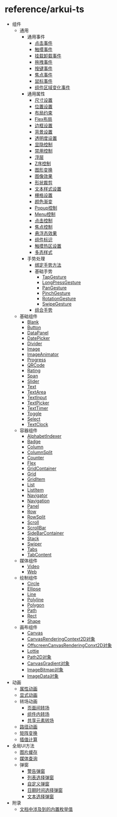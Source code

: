 # reference/arkui-ts

- 组件
    - 通用
        - 通用事件
            - [点击事件](ts-universal-events-click.md)
            - [触摸事件](ts-universal-events-touch.md)
            - [挂载卸载事件](ts-universal-events-show-hide.md)
            - [拖拽事件](ts-universal-events-drag-drop.md)
            - [按键事件](ts-universal-events-key.md)
            - [焦点事件](ts-universal-focus-event.md)
            - [鼠标事件](ts-universal-mouse-key.md)
            - [组件区域变化事件](ts-universal-component-area-change-event.md)
        - 通用属性
            - [尺寸设置](ts-universal-attributes-size.md)
            - [位置设置](ts-universal-attributes-location.md)
            - [布局约束](ts-universal-attributes-layout-constraints.md)
            - [Flex布局](ts-universal-attributes-flex-layout.md)
            - [边框设置](ts-universal-attributes-border.md)
            - [背景设置](ts-universal-attributes-background.md)
            - [透明度设置](ts-universal-attributes-opacity.md)
            - [显隐控制](ts-universal-attributes-visibility.md)
            - [禁用控制](ts-universal-attributes-enable.md)
            - [浮层](ts-universal-attributes-overlay.md)
            - [Z序控制](ts-universal-attributes-z-order.md)
            - [图形变换](ts-universal-attributes-transformation.md)
            - [图像效果](ts-universal-attributes-image-effect.md)
            - [形状裁剪](ts-universal-attributes-sharp-clipping.md)
            - [文本样式设置](ts-universal-attributes-text-style.md)
            - [栅格设置](ts-universal-attributes-grid.md)
            - [颜色渐变](ts-universal-attributes-gradient-color.md)
            - [Popup控制](ts-universal-attributes-popup.md)
            - [Menu控制](ts-universal-attributes-menu.md)
            - [点击控制](ts-universal-attributes-click.md)
            - [焦点控制](ts-universal-attributes-focus.md)
            - [悬浮态效果](ts-universal-attributes-hover-effect.md)
            - [组件标识](ts-universal-attributes-component-id.md)
            - [触摸热区设置](ts-universal-attributes-touch-target.md)
            - [多态样式](ts-universal-attributes-polymorphic-style.md)
        - 手势处理
            - [绑定手势方法](ts-gesture-settings.md)
            - 基础手势
                - [TapGesture](ts-basic-gestures-tapgesture.md)
                - [LongPressGesture](ts-basic-gestures-longpressgesture.md)
                - [PanGesture](ts-basic-gestures-pangesture.md)
                - [PinchGesture](ts-basic-gestures-pinchgesture.md)
                - [RotationGesture](ts-basic-gestures-rotationgesture.md)
                - [SwipeGesture](ts-basic-gestures-swipegesture.md)
            - [组合手势](ts-combined-gestures.md)
    - 基础组件
        - [Blank](ts-basic-components-blank.md)
        - [Button](ts-basic-components-button.md)
        - [DataPanel](ts-basic-components-datapanel.md)
        - [DatePicker](ts-basic-components-datepicker.md)
        - [Divider](ts-basic-components-divider.md)
        - [Image](ts-basic-components-image.md)
        - [ImageAnimator](ts-basic-components-imageanimator.md)
        - [Progress](ts-basic-components-progress.md)
        - [QRCode](ts-basic-components-qrcode.md)
        - [Rating](ts-basic-components-rating.md)
        - [Span](ts-basic-components-span.md)
        - [Slider](ts-basic-components-slider.md)
        - [Text](ts-basic-components-text.md)
        - [TextArea](ts-basic-components-textarea.md)
        - [TextInput](ts-basic-components-textinput.md)
        - [TextPicker](ts-basic-components-textpicker.md)
        - [TextTimer](ts-basic-components-texttimer.md)
        - [Toggle](ts-basic-components-toggle.md)
        - [Select](ts-basic-components-select.md)
        - [TextClock](ts-basic-components-textclock.md)
    - 容器组件
        - [AlphabetIndexer](ts-container-alphabet-indexer.md)
        - [Badge](ts-container-badge.md)
        - [Column](ts-container-column.md)
        - [ColumnSplit](ts-container-columnsplit.md)
        - [Counter](ts-container-counter.md)
        - [Flex](ts-container-flex.md)
        - [GridContainer](ts-container-gridcontainer.md)
        - [Grid](ts-container-grid.md)
        - [GridItem](ts-container-griditem.md)
        - [List](ts-container-list.md)
        - [ListItem](ts-container-listitem.md)
        - [Navigator](ts-container-navigator.md)
        - [Navigation](ts-basic-components-navigation.md)
        - [Panel](ts-container-panel.md)
        - [Row](ts-container-row.md)
        - [RowSplit](ts-container-rowsplit.md)
        - [Scroll](ts-container-scroll.md)
        - [ScrollBar](ts-basic-components-scrollbar.md)
        - [SideBarContainer](ts-container-sidebarcontainer.md)
        - [Stack](ts-container-stack.md)
        - [Swiper](ts-container-swiper.md)
        - [Tabs](ts-container-tabs.md)
        - [TabContent](ts-container-tabcontent.md)
    - 媒体组件
        - [Video](ts-media-components-video.md)
        - [Web](ts-media-components-web.md)
    - 绘制组件
        - [Circle](ts-drawing-components-circle.md)
        - [Ellipse](ts-drawing-components-ellipse.md)
        - [Line](ts-drawing-components-line.md)
        - [Polyline](ts-drawing-components-polyline.md)
        - [Polygon](ts-drawing-components-polygon.md)
        - [Path](ts-drawing-components-path.md)
        - [Rect](ts-drawing-components-rect.md)
        - [Shape](ts-drawing-components-shape.md)
    - 画布组件
        - [Canvas](ts-components-canvas-canvas.md)
        - [CanvasRenderingContext2D对象](ts-canvasrenderingcontext2d.md)
        - [OffscreenCanvasRenderingConxt2D对象](ts-offscreencanvasrenderingcontext2d.md)
        - [Lottie](ts-components-canvas-lottie.md)
        - [Path2D对象](ts-components-canvas-path2d.md)
        - [CanvasGradient对象](ts-components-canvas-canvasgradient.md)
        - [ImageBitmap对象](ts-components-canvas-imagebitmap.md)
        - [ImageData对象](ts-components-canvas-imagedata.md)
- 动画
    - [属性动画](ts-animatorproperty.md)
    - [显式动画](ts-explicit-animation.md)
    - 转场动画
        - [页面间转场](ts-page-transition-animation.md)
        - [组件内转场](ts-transition-animation-component.md)
        - [共享元素转场](ts-transition-animation-shared-elements.md)
    - [路径动画](ts-motion-path-animation.md)
    - [矩阵变换](ts-matrix-transformation.md)
    - [插值计算](ts-interpolation-calculation.md)
- 全局UI方法
    - [图片缓存](ts-methods-image-cache.md)
    - [媒体查询](ts-methods-media-query.md)
    - 弹窗
        - [警告弹窗](ts-methods-alert-dialog-box.md)
        - [列表选择弹窗](ts-methods-action-sheet.md)
        - [自定义弹窗](ts-methods-custom-dialog-box.md)
        - [日期时间选择弹窗](ts-methods-datepicker-dialog.md)
        - [文本选择弹窗](ts-methods-textpicker-dialog.md)
- 附录
    - [文档中涉及到的内置枚举值](ts-appendix-enums.md)
